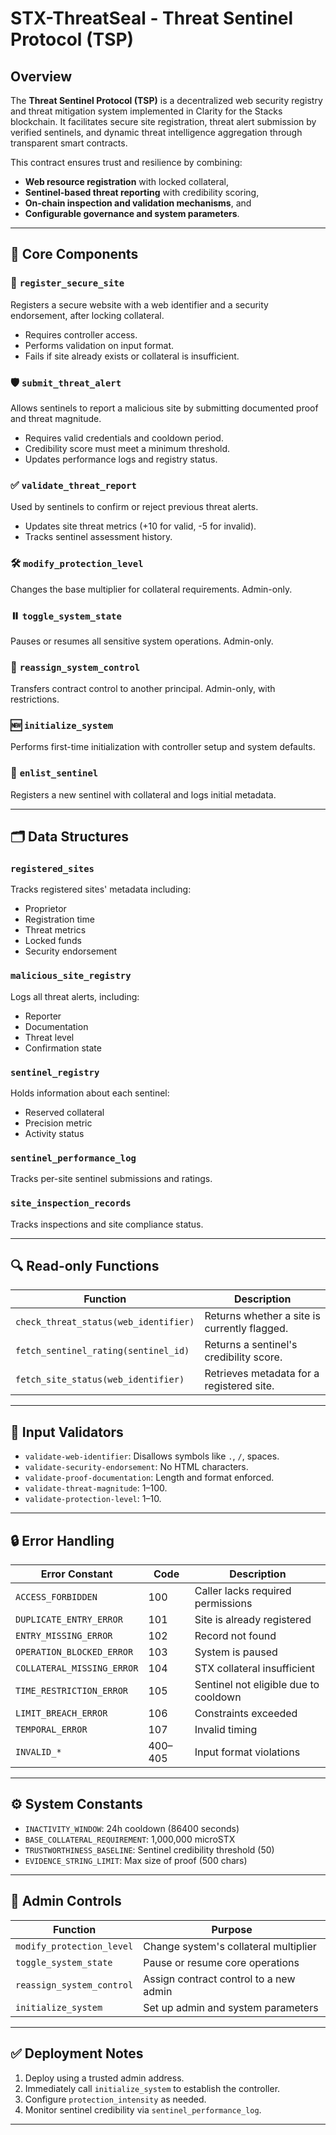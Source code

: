 

# STX-ThreatSeal - Threat Sentinel Protocol (TSP)

## Overview

The **Threat Sentinel Protocol (TSP)** is a decentralized web security registry and threat mitigation system implemented in Clarity for the Stacks blockchain. It facilitates secure site registration, threat alert submission by verified sentinels, and dynamic threat intelligence aggregation through transparent smart contracts.

This contract ensures trust and resilience by combining:

* **Web resource registration** with locked collateral,
* **Sentinel-based threat reporting** with credibility scoring,
* **On-chain inspection and validation mechanisms**, and
* **Configurable governance and system parameters**.

---

## 🧱 Core Components

### 🔐 `register_secure_site`

Registers a secure website with a web identifier and a security endorsement, after locking collateral.

* Requires controller access.
* Performs validation on input format.
* Fails if site already exists or collateral is insufficient.

### 🛡️ `submit_threat_alert`

Allows sentinels to report a malicious site by submitting documented proof and threat magnitude.

* Requires valid credentials and cooldown period.
* Credibility score must meet a minimum threshold.
* Updates performance logs and registry status.

### ✅ `validate_threat_report`

Used by sentinels to confirm or reject previous threat alerts.

* Updates site threat metrics (+10 for valid, -5 for invalid).
* Tracks sentinel assessment history.

### 🛠️ `modify_protection_level`

Changes the base multiplier for collateral requirements. Admin-only.

### ⏸️ `toggle_system_state`

Pauses or resumes all sensitive system operations. Admin-only.

### 🔁 `reassign_system_control`

Transfers contract control to another principal. Admin-only, with restrictions.

### 🆕 `initialize_system`

Performs first-time initialization with controller setup and system defaults.

### 🎯 `enlist_sentinel`

Registers a new sentinel with collateral and logs initial metadata.

---

## 🗂️ Data Structures

### `registered_sites`

Tracks registered sites' metadata including:

* Proprietor
* Registration time
* Threat metrics
* Locked funds
* Security endorsement

### `malicious_site_registry`

Logs all threat alerts, including:

* Reporter
* Documentation
* Threat level
* Confirmation state

### `sentinel_registry`

Holds information about each sentinel:

* Reserved collateral
* Precision metric
* Activity status

### `sentinel_performance_log`

Tracks per-site sentinel submissions and ratings.

### `site_inspection_records`

Tracks inspections and site compliance status.

---

## 🔍 Read-only Functions

| Function                              | Description                                  |
| ------------------------------------- | -------------------------------------------- |
| `check_threat_status(web_identifier)` | Returns whether a site is currently flagged. |
| `fetch_sentinel_rating(sentinel_id)`  | Returns a sentinel's credibility score.      |
| `fetch_site_status(web_identifier)`   | Retrieves metadata for a registered site.    |

---

## 🧪 Input Validators

* `validate-web-identifier`: Disallows symbols like `.`, `/`, spaces.
* `validate-security-endorsement`: No HTML characters.
* `validate-proof-documentation`: Length and format enforced.
* `validate-threat-magnitude`: 1–100.
* `validate-protection-level`: 1–10.

---

## 🔒 Error Handling

| Error Constant             | Code    | Description                           |
| -------------------------- | ------- | ------------------------------------- |
| `ACCESS_FORBIDDEN`         | 100     | Caller lacks required permissions     |
| `DUPLICATE_ENTRY_ERROR`    | 101     | Site is already registered            |
| `ENTRY_MISSING_ERROR`      | 102     | Record not found                      |
| `OPERATION_BLOCKED_ERROR`  | 103     | System is paused                      |
| `COLLATERAL_MISSING_ERROR` | 104     | STX collateral insufficient           |
| `TIME_RESTRICTION_ERROR`   | 105     | Sentinel not eligible due to cooldown |
| `LIMIT_BREACH_ERROR`       | 106     | Constraints exceeded                  |
| `TEMPORAL_ERROR`           | 107     | Invalid timing                        |
| `INVALID_*`                | 400–405 | Input format violations               |

---

## ⚙️ System Constants

* `INACTIVITY_WINDOW`: 24h cooldown (86400 seconds)
* `BASE_COLLATERAL_REQUIREMENT`: 1,000,000 microSTX
* `TRUSTWORTHINESS_BASELINE`: Sentinel credibility threshold (50)
* `EVIDENCE_STRING_LIMIT`: Max size of proof (500 chars)

---

## 🔧 Admin Controls

| Function                  | Purpose                                |
| ------------------------- | -------------------------------------- |
| `modify_protection_level` | Change system's collateral multiplier  |
| `toggle_system_state`     | Pause or resume core operations        |
| `reassign_system_control` | Assign contract control to a new admin |
| `initialize_system`       | Set up admin and system parameters     |

---

## ✅ Deployment Notes

1. Deploy using a trusted admin address.
2. Immediately call `initialize_system` to establish the controller.
3. Configure `protection_intensity` as needed.
4. Monitor sentinel credibility via `sentinel_performance_log`.

---
